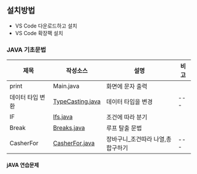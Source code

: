 ## 설치방법
- VS Code 다운로드하고 설치
- VS Code 확장팩 설치
### JAVA 기초문법
| 제목 | 작성소스 | 설명 | 비고 |
| --- | --- | --- | --- |
| print | Main.java  | 화면에 문자 출력  |   | 
| 데이터 타입 변환 | [TypeCasting.java]() | 데이터 타입을 변경 | --- |
| IF | [Ifs.java](./src/ifs.java) | 조건에 따라 분기 | |
| Break | [Breaks.java](./src/Breaks.java) | 루프 탈출 문법 |  |
| CasherFor | [CasherFor.java](./src/cases/CasherFor.java) | 장바구니_조건따라 나열,총합구하기| --- |


#### jAVA 연습문제

